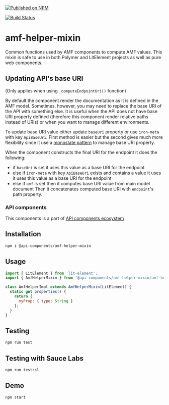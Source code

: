 [![Published on NPM](https://img.shields.io/npm/v/@api-components/amf-helper-mixin.svg)](https://www.npmjs.com/package/@api-components/amf-helper-mixin)

[![Build Status](https://travis-ci.org/advanced-rest-client/amf-helper-mixin.svg?branch=stage)](https://travis-ci.org/advanced-rest-client/amf-helper-mixin)

# amf-helper-mixin

Common functions used by AMF components to compute AMF values.
This mixin is safe to use in both Polymer and LitElement projects as well as pure web components.

## Updating API's base URI

(Only applies when using `_computeEndpointUri()` function)

By default the component render the documentation as it is defined
in the AMF model. Sometimes, however, you may need to replace the base URI
of the API with something else. It is useful when the API does not
have base URI property defined (therefore this component render relative
paths instead of URIs) or when you want to manage different environments.

To update base URI value either update `baseUri` property or use
`iron-meta` with key `ApiBaseUri`. First method is easier but the second
gives much more flexibility since it use a
[monostate pattern](http://wiki.c2.com/?MonostatePattern)
to manage base URI property.

When the component constructs the final URI for the endpoint it does the following:
-   if `baseUri` is set it uses this value as a base URI for the endpoint
-   else if `iron-meta` with key `ApiBaseUri` exists and contains a value it uses it uses this value as a base URI for the endpoint
-   else if `amf` is set then it computes base URI value from main model document
Then it concatenates computed base URI with `endpoint`'s path property.

### API components

This components is a part of [API components ecosystem](https://elements.advancedrestclient.com/)

## Installation

```bash
npm i @api-components/amf-helper-mixin
```

## Usage

```javascript
import { LitElement } from 'lit-element';
import { AmfHelperMixin } from '@api-components/amf-helper-mixin/amf-helper-mixin.js';

class AmfHelperImpl extends AmfHelperMixin(LitElement) {
  static get properties() {
    return {
      myProp: { type: String }
    };
  }
}
```

## Testing

```bash
npm run test
```

## Testing with Sauce Labs

```bash
npm run test:sl
```

## Demo

```bash
npm start
```
